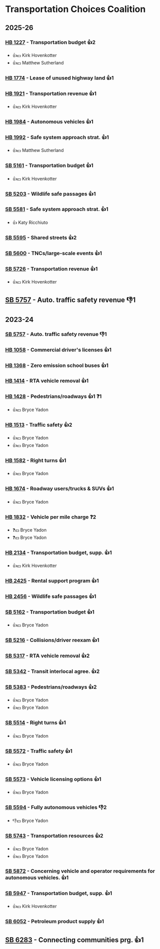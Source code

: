 # Transportation Choices Coalition
## 2025-26

### [HB 1227](/bill/2025-26/hb/1227/) - Transportation budget 👍2  
* 👍💵 Kirk Hovenkotter
* 👍💵 Matthew Sutherland

### [HB 1774](/bill/2025-26/hb/1774/) - Lease of unused highway land 👍1  

### [HB 1921](/bill/2025-26/hb/1921/) - Transportation revenue 👍1  
* 👍💵 Kirk Hovenkotter

### [HB 1984](/bill/2025-26/hb/1984/) - Autonomous vehicles 👍1  

### [HB 1992](/bill/2025-26/hb/1992/) - Safe system approach strat. 👍1  
* 👍💵 Matthew Sutherland

### [SB 5161](/bill/2025-26/sb/5161/) - Transportation budget 👍1  
* 👍💵 Kirk Hovenkotter

### [SB 5203](/bill/2025-26/sb/5203/) - Wildlife safe passages 👍1  

### [SB 5581](/bill/2025-26/sb/5581/) - Safe system approach strat. 👍1  
* 👍 Katy Ricchiuto

### [SB 5595](/bill/2025-26/sb/5595/) - Shared streets 👍2  

### [SB 5600](/bill/2025-26/sb/5600/) - TNCs/large-scale events 👍1  

### [SB 5726](/bill/2025-26/sb/5726/) - Transportation revenue 👍1  
* 👍💵 Kirk Hovenkotter

## [SB 5757](/bill/2025-26/sb/5757/) - Auto. traffic safety revenue  👎1 

## 2023-24

### [SB 5757](/bill/2023-24/sb/5757/) - Auto. traffic safety revenue  👎1 

### [HB 1058](/bill/2023-24/hb/1058/) - Commercial driver's licenses 👍1  

### [HB 1368](/bill/2023-24/hb/1368/) - Zero emission school buses 👍1  

### [HB 1414](/bill/2023-24/hb/1414/) - RTA vehicle removal 👍1  

### [HB 1428](/bill/2023-24/hb/1428/) - Pedestrians/roadways 👍1  ❓1
* 👍💵 Bryce Yadon

### [HB 1513](/bill/2023-24/hb/1513/) - Traffic safety 👍2  
* 👍💵 Bryce Yadon
* 👍💵 Bryce Yadon

### [HB 1582](/bill/2023-24/hb/1582/) - Right turns 👍1  
* 👍💵 Bryce Yadon

### [HB 1674](/bill/2023-24/hb/1674/) - Roadway users/trucks & SUVs 👍1  
* 👍💵 Bryce Yadon

### [HB 1832](/bill/2023-24/hb/1832/) - Vehicle per mile charge   ❓2
* ❓💵 Bryce Yadon
* ❓💵 Bryce Yadon

### [HB 2134](/bill/2023-24/hb/2134/) - Transportation budget, supp. 👍1  
* 👍💵 Kirk Hovenkotter

### [HB 2425](/bill/2023-24/hb/2425/) - Rental support program 👍1  

### [HB 2456](/bill/2023-24/hb/2456/) - Wildlife safe passages 👍1  

### [SB 5162](/bill/2023-24/sb/5162/) - Transportation budget 👍1  
* 👍💵 Bryce Yadon

### [SB 5216](/bill/2023-24/sb/5216/) - Collisions/driver reexam 👍1  

### [SB 5317](/bill/2023-24/sb/5317/) - RTA vehicle removal 👍2  

### [SB 5342](/bill/2023-24/sb/5342/) - Transit interlocal agree. 👍2  

### [SB 5383](/bill/2023-24/sb/5383/) - Pedestrians/roadways 👍2  
* 👍💵 Bryce Yadon
* 👍💵 Bryce Yadon

### [SB 5514](/bill/2023-24/sb/5514/) - Right turns 👍1  
* 👍💵 Bryce Yadon

### [SB 5572](/bill/2023-24/sb/5572/) - Traffic safety 👍1  
* 👍💵 Bryce Yadon

### [SB 5573](/bill/2023-24/sb/5573/) - Vehicle licensing options 👍1  
* 👍💵 Bryce Yadon

### [SB 5594](/bill/2023-24/sb/5594/) - Fully autonomous vehicles  👎2 
* 👎💵 Bryce Yadon

### [SB 5743](/bill/2023-24/sb/5743/) - Transportation resources 👍2  
* 👍💵 Bryce Yadon
* 👍💵 Bryce Yadon

### [SB 5872](/bill/2023-24/sb/5872/) - Concerning vehicle and operator requirements for autonomous vehicles. 👍1  

### [SB 5947](/bill/2023-24/sb/5947/) - Transportation budget, supp. 👍1  
* 👍💵 Kirk Hovenkotter

### [SB 6052](/bill/2023-24/sb/6052/) - Petroleum product supply 👍1  

## [SB 6283](/bill/2023-24/sb/6283/) - Connecting communities prg. 👍1  
